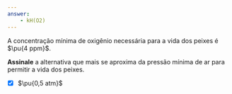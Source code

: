 ```yaml
---
answer:
    - kH(O2)
---
```


A concentração mínima de oxigênio necessária para a vida dos peixes é $\pu{4 ppm}$.

**Assinale** a alternativa que mais se aproxima da pressão mínima de ar para permitir a vida dos peixes.

- [x] $\pu{0,5 atm}$

